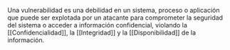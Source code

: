 Una vulnerabilidad es una debilidad en un sistema, proceso o aplicación que puede ser explotada por un atacante para comprometer la seguridad del sistema o acceder a información confidencial, violando la [[Confidencialidad]], la [[Integridad]] y la [[Disponibilidad]] de la información.